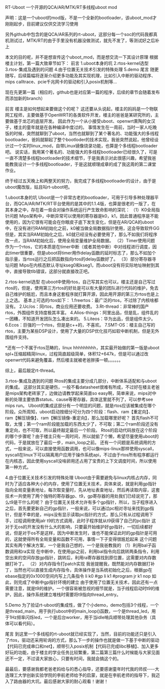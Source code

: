 RT-Uboot
一个开源的QCA/AR/MTK/RT多线程uboot mod

声明：这是一个uboot的mod版，不是一个全新的bootloader，该uboot_mod才刚刚起步，目前建议仅供交流学习使用

另外github中包含的是QCA/AR系列的rt-uboot，这部分每一个soc的代码我都真机测试过，MTK/RT的由于手里没有机器没做测试，就先不发了，等测试好之后补上

本文的目的呢，并不是想宣传这个uboot_mod，而是想交流一下其设计原理
根据楼主计划，第一篇大致章节如下：
前言
1.uboot本身的坑
2.rtos-kernel选型
3.rtos-集成及遇到的问题
4.由于位置无关技术引发的特殊处理
5.demo
尾言
随更随写，后续篇幅将逐渐介绍更多功能及其实现机理，比如引入中断的驱动程序、mips calltrace、pcie千兆网卡的驱动和引入posix机制等...

现在先更第一篇（相应的，github也是对应第一篇的程序，后续的章节会随着发布而添加新的branch）

前言
楼主是如何想起来要做这个的呢？
这还要从头说起，楼主的妈妈是一个物联网工程师，主要做基于OpenWRT的各类软件开发，楼主的爸爸是某研究所的，主要做基于龙芯的底层开发。
因此作为一个从小接受uboot、openwrt熏陶的女汉子，楼主的童年就是在各种编译中度过的。
事情发生在一周前，当时一家人吃晚饭的时候，突然就聊到了uboot，当然也就聊到了某个著名的、功能强大的多线程bootloader，爸妈就聊起了整个bootloder的技术实现，我爸突然说起，他曾经设计过一个实时linux_mod，自带Linux镜像烧录功能，也算是个多线程bootloader吧。
说实话，我用某个著名的、功能强大的多线程bootloader已经很久了，可是一直不清楚多线程bootloader的技术细节，于是我表示对此很感兴趣，希望我爸能教我设计一个多线程bootloader，于是这就顺理成章的成了我这周的第二课堂作业。

终于经过五天晚上和两整天的努力，我完成了多线程bootloader的设计，由于是uboot魔改版，姑且叫rt-uboot吧。

1.uboot本身的坑
Uboot是一个非常古老的bootloader，可用于引导多种处理器平台，而QCA/AR/MTK/RT平台使用的是其中的1.1.4版，也算是很老的一版了，在其本身之中，存在着一些会对操作系统运行产生致命影响的深坑：
（1）K0全局指针问题
Mips架构中，中断异常可以使用的寄存器是k0，k1，因此普通程序是不能使用的，因为它很有可能会在你眼皮子底下发生变化，但是在AR/QCA的uboot中，在没有进行RAM初始化之前，k0被当做全局数据指针使用，这会导致软件GG
但是，其实当RAM初始化之后，k0就已经没有必要使用了，那么不如我们将程序改一点，当RAM初始化后，使用全局变量维护全局数据。
（2）Timer使用问题
作为一个rtos，它的本质是在timer中断（或者其他中断）中对线程进行调度，因此timer很重要，但是uboot将timer用作delay函数的延时标志了，那么不如加个指示量，当rtos运行之后把函数指向rtos的delay函数好了。
（3）部分寄存器寻址问题
Mips在内核态默认寻址kseg0和kseg1，而uboot没有将实际地址映射到其中，直接导致tlb错误，这部分就直接改正吧。

2.rtos-kernel选型
在uboot中使用rtos，自己写其实也可以，楼主还是自己写过rtos的，但是，使用第三方rtos的好处是可以有大量的团队进行代码的维护，免去自己维护的尴尬，而且本身这套程序就打算开源，因此用开源的第三方rtos也是上上之选。
基本上可选的rtos如下：
1.freertos：最广泛的rtos，不过除了内核啥都没有。
2.Uc/os：同rtos，商业应用还要收费。
3.Rt-thread：非常棒的国产rtos，外围组件支持度极其丰富。
4.Alios-things：阿里出品，但是乱，组件乱的一团糟，不知道开发团队怎么凑出来的。
5.Liteos：华为出品，但是组件太少。
6.Ecos：巨强的一个rtos，但是是c++的，不喜欢。
7.SMT-OS：楼主自己写的rtos，主要为某些DSP设计，使用了大量的DSP优化技巧如软中断机制，但是无外围组件支持。

*还有一个不属于rtos范畴的，linux hhhhhhhhh，其实最开始做的第一版是uboot spl+压缩超精简linux，过程简直超级简单，体积12+647k，但是可以通过改openwrt代码来避免覆盖，然后楼主就被老爸胖揍一顿。。。。。。

综上，最后敲定rt-thread。

3.rtos-集成及遇到的问题
Rtos的集成主要分成几部分，中断体系适配和与uboot的集成。
这部分其实是硬伤，一般不看datasheet很难有所成，不过好在楼主老爸是mips架构老砖家了，边做边请教学起来简直so easy啊，简单来说，mips对中断的处理主要依靠status、cause等寄存器，具体这里就不列了，可以参考see mips run。
Uboot的集成这部分有一个明显的问题，就是rtos应该被集成在哪个阶段。众所周知，uboot启动按细分可分为四个阶段：flash、ram【重定向】、ram【解压镜像】、ram【解压镜像-重定向】，那么加载哪里好呢？
首先flash不可取，太慢；第一个ram阶段能加载的东西太少了，不可取；第二个ram阶段还没有重定向，也不可取，所以最终敲定最后一个阶段。
Rtos的启动代码放在这个阶段的哪个步骤呢？由于楼主只有一周时间，所以就偷了个懒，希望尽量使用uboot的代码，于是就放在了最后一步，main_loop之前。
还有一个问题是系统调用的方式，一般来说，可以直接使用函数调用，也可以像mips-linux那样使用syscall，syscall在linux下可以隔离用户应用于操作系统api，不过由于rtos所有程序都运行在内核态，因此使用syscall没啥卵用还占用了宝贵的上下文调度时间，所以使用第一种方式。

4.由于位置无关技术引发的特殊处理
Uboot由于需要避免与linux内核占内存，同时为了适应各种大小的内存，使用了位置无关技术，具体来说，就是利用gp指针指向全局变量表地址，每次取变量时，先从地址表查地址，然后再读取内容，这套技术一共使用了两个独特的寄存器gp、t9，gp寄存器的用处我们已经说完了，那么t9是干什么的呢？
由于位置无关技术允许有多个gp指针，所以，当子程序进入之后，首先要更新自己的gp指针，一般来说，可以通过pc相对寻址来找到gp指针，但是不幸的是，mips没有显示读取pc指针的方式，那么只有从过程调用下手，过程调用使用jalr t9的方式调用，此时子程序就从t9获得了自己的pc指针
这对于无os的开发没有什么大的影响，只要最开始维护好gp指针，一切后续都好说，但是对于os不是这样，因为中断发生时，谁也不能保证此时的gp指针是可用的，这就使得所有全局变量和函数不可用，事情一下子变得很尴尬起来
这个问题其实有两个解决方案，一个是我自己想的，一个是我爸教我的
（1）利用bal子函数调用和ra实现
在中断中，在使用gp之前，利用bal指令向后跳转两条指令，利用空出来的空间存放gp指针，跳转后，利用ra寄存器找到原位置，这需要对内存数据打补丁。
（2）对内存指令打patch实现
我爸提醒我，既然能对内存数据打补丁，当然也可以直接生成内存指令，具体操作是当系统初始化之后，根据gp在ebase指定的0x1000空间内写上几条指令
li k0 #gp
li k1 #program
jr k1
nop
如此，则完成了中断中gp指针环境的建立
由于使用了位置无关技术，因此还有一点需要注意，就是t9的维护。一个很容易被忽视的细节就是，当子线程启动时t9的维护，因此，操作系统建立堆栈时需要将t9指向thread_entry。

5.Demo
为了验证rt-uboot的集成性，做了个小demo，demo包括3个线程，一个是thread_main，用于执行uboot中的main_loop()函数，一个是thread_led，用于1Hz频率闪烁led，一个是后台worker，用于当idle哨兵顺带处理其他杂务（具体可以看代码）。

尾言
到这里一个多线程的rt-uboot就已经实现了，当然，目前的功能还只是引入了rtos，驱动还采用轮询的方式，那么下一步的操作也就是做一下基于中断的驱动【代码已完成串口和net】，顺带引入posix机制【代码已完成libc移植】、加入更多好玩的功能，由于楼主的学业任务比较繁重，第二篇第三篇什么时候能与大家见面还不一定，不过请大家放心，只要有时间，我就会搞这个的。

最最后，要感谢我都老爸老妈给与的悉心指导，还要感谢童年时代我的师叔----大连理工大学创新实验学院的李航老师给予的启蒙，就是在李航老师的指导下，我迈入了路由器的大坑。最后感谢大家的耐心观看！谢谢！